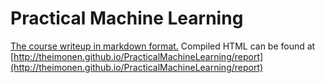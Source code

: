 # Practical Machine Learning

[The course writeup in markdown format.](./report.Rmd)
Compiled HTML can be found at [http://theimonen.github.io/PracticalMachineLearning/report](http://theimonen.github.io/PracticalMachineLearning/report)